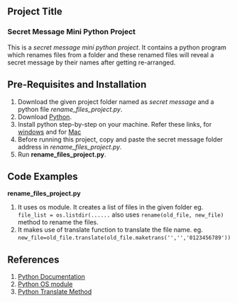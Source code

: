 ## Project Title
### Secret Message Mini Python Project
This is a *secret message mini python project*. It contains a python program which renames files from a folder and these renamed files will reveal a secret message by their names after getting re-arranged.

## Pre-Requisites and Installation
1. Download the given project folder named as *secret message* and a python file *rename_files_project.py*.
2. Download [Python](https://www.python.org/downloads/).
3. Install python step-by-step on your machine. Refer these links, for [windows](https://www.howtogeek.com/197947/how-to-install-python-on-windows/) and for [Mac](https://docs.python.org/3/using/mac.html)
4. Before running this project, copy and paste the secret message folder address in *rename_files_project.py*.
4. Run **rename_files_project.py**.

## Code Examples 
**rename_files_project.py** 
1) It uses os module. It creates a list of files in the given folder 
eg. `file_list = os.listdir(......`
also uses `rename(old_file, new_file)` method to rename the files.
2) It makes use of translate function to translate the file name.
eg. `new_file=old_file.translate(old_file.maketrans('','','0123456789'))`

## References 
1. [Python Documentation](https://docs.python.org/3/)
2. [Python OS module](https://docs.python.org/3.2/library/os.html#module-os)
3. [Python Translate Method](https://stackoverflow.com/questions/41708770/translate-function-in-python-3/41708804)